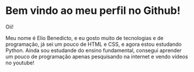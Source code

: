 # Bem vindo ao meu perfil no Github!

Oii! 


Meu nome é Elio Benedicto, e eu gosto muito de tecnologias e de programação, já sei um pouco de HTML e CSS, e agora estou estudando Python.
Ainda sou estudande do ensino fundamental, consegui aprender um pouco de programação apenas pesquisando na internet e vendo vídeos no youtube! 

